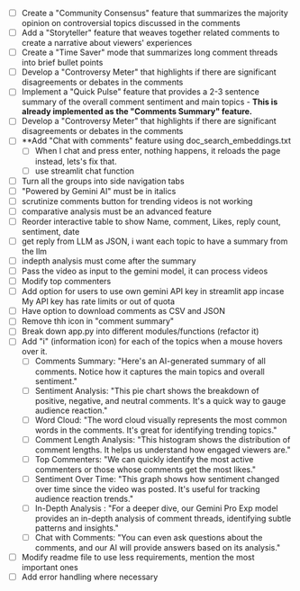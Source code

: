 - [ ] Create a "Community Consensus" feature that summarizes the majority opinion on controversial topics discussed in the comments
- [ ] Add a "Storyteller" feature that weaves together related comments to create a narrative about viewers' experiences
- [ ] Create a "Time Saver" mode that summarizes long comment threads into brief bullet points
- [ ] Develop a "Controversy Meter" that highlights if there are significant disagreements or debates in the comments
- [ ] Implement a "Quick Pulse" feature that provides a 2-3 sentence summary of the overall comment sentiment and main topics - **This is already implemented as the "Comments Summary" feature.**
- [ ] Develop a "Controversy Meter" that highlights if there are significant disagreements or debates in the comments
- [ ] **Add "Chat with comments" feature using doc_search_embeddings.txt
  - [ ] When I chat and press enter, nothing happens, it reloads the page instead, lets's fix that.
  - [ ] use streamlit chat function
- [ ] Turn all the groups into side navigation tabs 
- [ ] "Powered by Gemini AI" must be in italics
- [ ] scrutinize comments button for trending videos is not working
- [ ] comparative analysis must be an advanced feature
- [ ] Reorder interactive table to show Name, comment, Likes, reply count, sentiment, date
- [ ] get reply from LLM as JSON, i want each topic to have a summary from the llm
- [ ] indepth analysis must come after the summary
- [ ] Pass the video as input to the gemini model, it can process videos
- [ ] Modify top commenters
- [ ] Add option for users to use own gemini API key in streamlit app incase My API key has rate limits or out of quota
- [ ] Have option to download comments as CSV and JSON
- [ ] Remove thh icon in "comment summary" 
- [ ] Break down app.py into different modules/functions (refactor it)
- [ ] Add "i" (information icon) for each of the topics when a mouse hovers over it.
  - [ ] Comments Summary: "Here's an AI-generated summary of all comments. Notice how it captures the main topics and overall sentiment."
  - [ ] Sentiment Analysis: "This pie chart shows the breakdown of positive, negative, and neutral comments. It's a quick way to gauge audience reaction."
  - [ ] Word Cloud: "The word cloud visually represents the most common words in the comments. It's great for identifying trending topics."
  - [ ] Comment Length Analysis: "This histogram shows the distribution of comment lengths. It helps us understand how engaged viewers are."
  - [ ] Top Commenters: "We can quickly identify the most active commenters or those whose comments get the most likes."
  - [ ] Sentiment Over Time: "This graph shows how sentiment changed over time since the video was posted. It's useful for tracking audience reaction trends."
  - [ ] In-Depth Analysis : "For a deeper dive, our Gemini Pro Exp model provides an in-depth analysis of comment threads, identifying subtle patterns and insights."
  - [ ] Chat with Comments: "You can even ask questions about the comments, and our AI will provide answers based on its analysis."
- [ ] Modify readme file to use less requirements, mention the most important ones
- [ ] Add error handling where necessary

